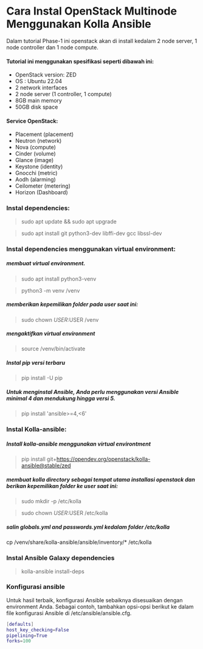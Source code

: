 # Cara Instal OpenStack Multinode Menggunakan Kolla Ansible
Dalam tutorial Phase-1 ini openstack akan di install kedalam 2 node server, 1 node controller dan 1 node compute. 
#### Tutorial ini menggunakan spesifikasi seperti dibawah ini: 
- OpenStack version: ZED
- OS : Ubuntu 22.04
- 2 network interfaces
- 2 node server (1 controller, 1 compute)
- 8GB main memory
- 50GB disk space

#### Service OpenStack:
- Placement (placement)
- Neutron (network)
- Nova (compute)
- Cinder (volume)
- Glance (image)
- Keystone (identity)
- Gnocchi (metric)
- Aodh (alarming)
- Ceilometer (metering)
- Horizon (Dashboard)

### Instal dependencies:
> sudo apt update && sudo apt upgrade

> sudo apt install git python3-dev libffi-dev gcc libssl-dev

### Instal dependencies menggunakan virtual environment:
##### membuat virtual environment.
> sudo apt install python3-venv

> python3 -m venv /venv
##### memberikan kepemilikan folder pada user saat ini:
> sudo chown $USER:$USER /venv
##### mengaktifkan virtual environment
> source /venv/bin/activate
##### Instal pip versi terbaru
> pip install -U pip
##### Untuk menginstal Ansible, Anda perlu menggunakan versi Ansible minimal 4 dan mendukung hingga versi 5. 
> pip install 'ansible>=4,<6'

### Instal Kolla-ansible:
##### Install kolla-ansible menggunakan virtual environtment
> pip install git+https://opendev.org/openstack/kolla-ansible@stable/zed
##### membuat kolla directory sebagai tempat utama installasi openstack dan berikan kepemilikan folder ke user saat ini:
> sudo mkdir -p /etc/kolla

> sudo chown $USER:$USER /etc/kolla
##### salin globals.yml and passwords.yml kedalam folder /etc/kolla
cp /venv/share/kolla-ansible/ansible/inventory/* /etc/kolla

### Instal Ansible Galaxy dependencies 
> kolla-ansible install-deps

### Konfigurasi ansible
Untuk hasil terbaik, konfigurasi Ansible sebaiknya disesuaikan dengan environment Anda. Sebagai contoh, tambahkan opsi-opsi berikut ke dalam file konfigurasi Ansible di /etc/ansible/ansible.cfg.
```lua
[defaults]
host_key_checking=False
pipelining=True
forks=100
```


